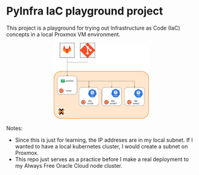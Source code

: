 # PyInfra IaC playground project

This project is a playground for trying out Infrastructure as Code (IaC) concepts in a local Proxmox VM environment. 

<div align="center">
  <img src="misc/pyinfra-iac.drawio.svg" width="50%">
</div>

Notes:
- Since this is just for learning, the IP addreses are in my local subnet. If I wanted to have a local kubernetes cluster, I would create a subnet on Proxmox. 
- This repo just serves as a practice before I make a real deployment to my Always Free Oracle Cloud node cluster.